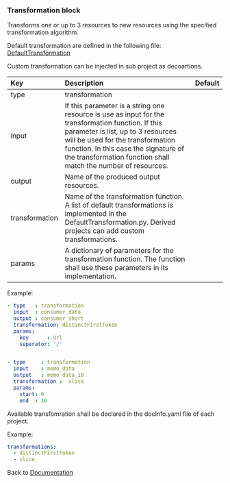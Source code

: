 ### <a name="manual"></a> Transformation block

Transforms one or up to 3 resources to new resources using the specified transformation algorithm.

Default transformation are defined in the following file:
[DefaultTransformation](../../../noWord/common/DefaultTransformation.py)

Custom transformation can be injected in sub project as decoartions.


| Key       |      Description      | Default |
|:----------|:--------------------- |:-------------- |
| type      | transformation                |        |
| input     | If this parameter is a string one resource is use as input for the transformation function. If this parameter is  list, up to 3 resources will be used for the transformation function. In this case the signature of the transformation function shall match the number of resources.   |        |
| output    |  Name of the produced output resources.     |        |
| transformation    |  Name of the transformation function. A list of default transformations is implemented in the DefaultTransformation.py. Derived projects can add custom transformations.   |
| params    |  A dictionary of parameters for the transformation function. The function shall use these parameters in its implementation.       |  |

Example:
```YAML
- type   : transformation
  input  : consumer_data
  output : consumer_short
  transformation: distinctFirstToken
  params:
    key      : Url
    seperator: '/'


- type     : transformation
  input    : memo_data
  output   : memo_data_10
  transformation :  slice
  params:
    start: 0
    end  : 10

```

Available transfomration shall be declared in the docInfo.yaml file of
each project.

Example:
```YAML
transformations:
  - distinctFirstToken
  - slice

```

Back to [Documentation](../../../README.md#block_data)
